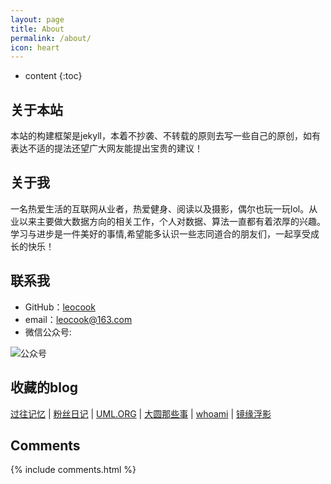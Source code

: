 ```yaml
---
layout: page
title: About
permalink: /about/
icon: heart
---
```


* content
{:toc}

## 关于本站

本站的构建框架是jekyll，本着不抄袭、不转载的原则去写一些自己的原创，如有表达不适的提法还望广大网友能提出宝贵的建议！


## 关于我

一名热爱生活的互联网从业者，热爱健身、阅读以及摄影，偶尔也玩一玩lol。从业以来主要做大数据方向的相关工作，个人对数据、算法一直都有着浓厚的兴趣。学习与进步是一件美好的事情,希望能多认识一些志同道合的朋友们，一起享受成长的快乐！

## 联系我

* GitHub：[leocook](https://github.com/leocook)
* email：leocook@163.com
* 微信公众号: 

![公众号](http://7xriy2.com1.z0.glb.clouddn.com/leocook.jpg)


## 收藏的blog
[过往记忆](https://www.iteblog.com/) | [粉丝日记](http://blog.fens.me/) | [UML.ORG](http://www.uml.org.cn/) | [大圆那些事](http://www.cnblogs.com/panfeng412/) | [whoami](http://www.itweet.cn/) | [镜缘浮影](http://soft.dog/)



## Comments

{% include comments.html %}
